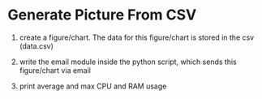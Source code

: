 # Generate Picture From CSV

1. create a figure/chart. The data for this figure/chart is stored in the csv (data.csv)

2. write the email module inside the python script, which sends this figure/chart via email

3. print average and max CPU and RAM usage